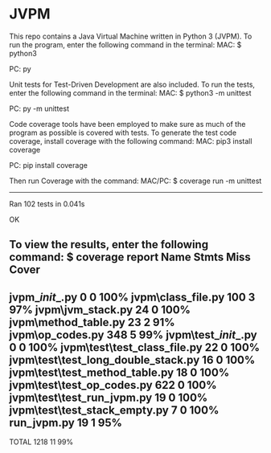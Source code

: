 # JVPM

This repo contains a Java Virtual Machine written in Python 3 (JVPM). To run the
program, enter the following command in the terminal:
MAC:
$ python3 

PC:
py 

Unit tests for Test-Driven Development are also included. To run the tests,
enter the following command in the terminal:
MAC:
$ python3 -m unittest

PC:
py -m unittest

Code coverage tools have been employed to make sure as much of the program as 
possible is covered with tests. To generate the test code coverage, install 
coverage with the following command:
MAC:
pip3 install coverage

PC:
pip install coverage

Then run Coverage with the command:
MAC/PC:
$ coverage run -m unittest

----------------------------------------------------------------------
Ran 102 tests in 0.041s

OK

To view the results, enter the following command:
$ coverage report
Name                                  Stmts   Miss  Cover
---------------------------------------------------------
jvpm\__init__.py                          0      0   100%
jvpm\class_file.py                      100      3    97%
jvpm\jvm_stack.py                        24      0   100%
jvpm\method_table.py                     23      2    91%
jvpm\op_codes.py                        348      5    99%
jvpm\test\__init__.py                     0      0   100%
jvpm\test\test_class_file.py             22      0   100%
jvpm\test\test_long_double_stack.py      16      0   100%
jvpm\test\test_method_table.py           18      0   100%
jvpm\test\test_op_codes.py              622      0   100%
jvpm\test\test_run_jvpm.py               19      0   100%
jvpm\test\test_stack_empty.py             7      0   100%
run_jvpm.py                              19      1    95%
---------------------------------------------------------
TOTAL                                  1218     11    99%